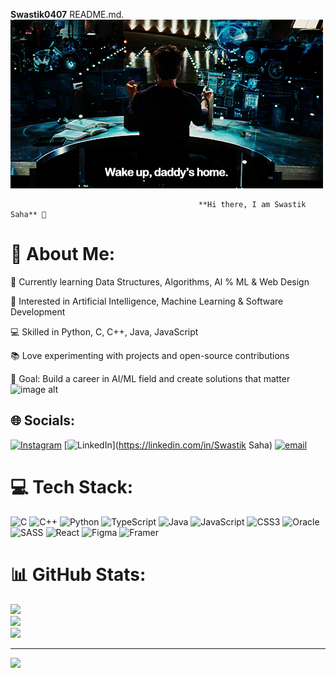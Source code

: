 



**Swastik0407** README.md.
     ![image alt](https://github.com/Swastik0407/Swastik0407/blob/cdc0985de5205223f5441608c8d0cfcf29c6049e/68747470733a2f2f6d65646961312e67697068792e636f6d2f6d656469612f76312e59326c6b505463354d4749334e6a457865484179616d707a5957466a656d45776447526d62474a75646d4e6f64544a724e7a56774d4852794e6e64715a54457a4e57347a4d435a6c.gif)


     
                                                        
                                              **Hi there, I am Swastik Saha** 👋


# 💫 About Me:

🌱 Currently learning Data Structures, Algorithms, Al % ML & Web Design

🤖 Interested in Artificial Intelligence, Machine Learning & Software Development

💻 Skilled in Python, C, C++, Java, JavaScript

📚 Love experimenting with projects and open-source contributions

🎯 Goal: Build a career in AI/ML field and create solutions that matter  ![image alt](https://camo.githubusercontent.com/4494f9f5cba343c147c9bb009bc4556a43cc4326504cdf0d4c035a4d2ddbc212/68747470733a2f2f6d656469612e67697068792e636f6d2f6d656469612f68487854516b636a6d485554432f67697068792e676966)


## 🌐 Socials:
[![Instagram](https://img.shields.io/badge/Instagram-%23E4405F.svg?logo=Instagram&logoColor=white)](https://instagram.com/swastiksaha7) [![LinkedIn](https://img.shields.io/badge/LinkedIn-%230077B5.svg?logo=linkedin&logoColor=white)](https://linkedin.com/in/Swastik Saha) [![email](https://img.shields.io/badge/Email-D14836?logo=gmail&logoColor=white)](mailto:swastikghs.0407@gmail.com) 

# 💻 Tech Stack:
![C](https://img.shields.io/badge/c-%2300599C.svg?style=for-the-badge&logo=c&logoColor=white) ![C++](https://img.shields.io/badge/c++-%2300599C.svg?style=for-the-badge&logo=c%2B%2B&logoColor=white) ![Python](https://img.shields.io/badge/python-3670A0?style=for-the-badge&logo=python&logoColor=ffdd54) ![TypeScript](https://img.shields.io/badge/typescript-%23007ACC.svg?style=for-the-badge&logo=typescript&logoColor=white) ![Java](https://img.shields.io/badge/java-%23ED8B00.svg?style=for-the-badge&logo=openjdk&logoColor=white) ![JavaScript](https://img.shields.io/badge/javascript-%23323330.svg?style=for-the-badge&logo=javascript&logoColor=%23F7DF1E) ![CSS3](https://img.shields.io/badge/css3-%231572B6.svg?style=for-the-badge&logo=css3&logoColor=white) ![Oracle](https://img.shields.io/badge/Oracle-F80000?style=for-the-badge&logo=oracle&logoColor=white) ![SASS](https://img.shields.io/badge/SASS-hotpink.svg?style=for-the-badge&logo=SASS&logoColor=white) ![React](https://img.shields.io/badge/react-%2320232a.svg?style=for-the-badge&logo=react&logoColor=%2361DAFB) ![Figma](https://img.shields.io/badge/figma-%23F24E1E.svg?style=for-the-badge&logo=figma&logoColor=white) ![Framer](https://img.shields.io/badge/Framer-black?style=for-the-badge&logo=framer&logoColor=blue)
# 📊 GitHub Stats:
![](https://github-readme-stats.vercel.app/api?username=swastik0407&theme=calm_pink&hide_border=false&include_all_commits=false&count_private=false)<br/>
![](https://nirzak-streak-stats.vercel.app/?user=swastik0407&theme=calm_pink&hide_border=false)<br/>
![](https://github-readme-stats.vercel.app/api/top-langs/?username=swastik0407&theme=calm_pink&hide_border=false&include_all_commits=false&count_private=false&layout=compact)

---
[![](https://visitcount.itsvg.in/api?id=swastik0407&icon=0&color=0)](https://visitcount.itsvg.in)

<!-- Proudly created with GPRM ( https://gprm.itsvg.in ) -->
